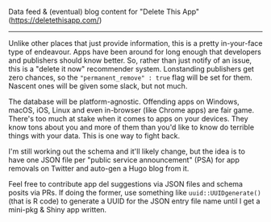 Data feed & (eventual) blog content for "Delete This App" (<https://deletethisapp.com/>)

-------------

Unlike other places that just provide information, this is a pretty in-your-face type of endeavour. Apps have been around for long enough that developers and publishers should know better. So, rather than just notify of an issue, this is a "delete it now" recommender system. Lonstanding publishers get zero chances, so the `"permanent_remove" : true` flag will be set for them. Nascent ones will be given some slack, but not much.

The database will be platform-agnostic. Offending apps on Windows, macOS, iOS, Linux and even in-browser (like Chrome apps) are fair game. There's too much at stake when it comes to apps on your devices. They know tons about you and more of them than you'd like to know do terrible things with your data. This is one way to fight back.

I'm still working out the schema and it'll likely change, but the idea is to have one JSON file per "public service announcement" (PSA) for app removals on Twitter and auto-gen a Hugo blog from it.

Feel free to contribute app del suggestions via JSON files and schema posits via PRs. If doing the former, use something like `uuid::UUIDgenerate()` (that is R code) to generate a UUID for the JSON entry file name until I get a mini-pkg & Shiny app written.